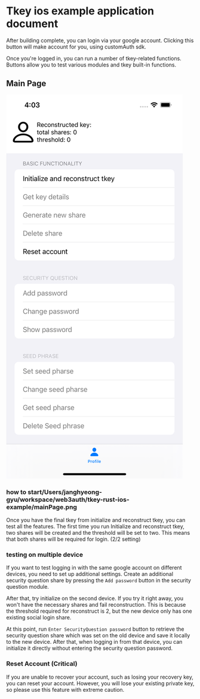 #  Tkey ios example application document

After building complete, you can login via your google account.
Clicking this button will make account for you, using customAuth sdk.

Once you're logged in, you can run a number of tkey-related functions.
Buttons allow you to test various modules and tkey built-in functions.

## Main Page
![image](mainPage.png)

### how to start/Users/janghyeong-gyu/workspace/web3auth/tkey-rust-ios-example/mainPage.png

Once you have the final tkey from initialize and reconstruct tkey, you can test all the features.
The first time you run Initialize and reconstruct tkey, two shares will be created and the threshold will be set to two.
This means that both shares will be required for login. (2/2 setting)

### testing on multiple device
If you want to test logging in with the same google account on different devices, you need to set up additional settings.
Create an additional security question share by pressing the `Add password` button in the security question module.

After that, try initialize on the second device. If you try it right away, you won't have the necessary shares and fail reconstruction. 
This is because the threshold required for reconstruct is 2, but the new device only has one existing social login share.

At this point, run `Enter SecurityQuestion password` button to retrieve the security question share which was set on the old device and save it locally to the new device.
After that, when logging in from that device, you can initialize it directly without entering the security question password.


### Reset Account (Critical)

If you are unable to recover your account, such as losing your recovery key, you can reset your account.
However, you will lose your existing private key, so please use this feature with extreme caution.
